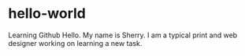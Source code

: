 # hello-world
Learning Github
Hello. My name is Sherry. I am a typical print and web designer working on learning a new task.
